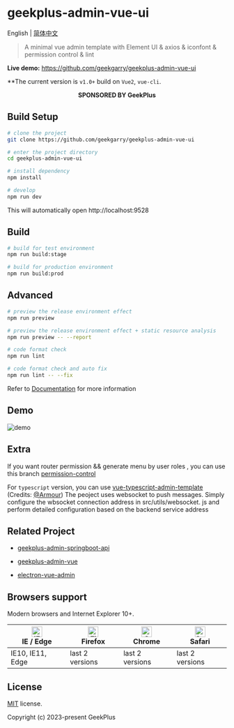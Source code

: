 # geekplus-admin-vue-ui

English | [简体中文](./README-zh.md)

> A minimal vue admin template with Element UI & axios & iconfont & permission control & lint

**Live demo:** https://github.com/geekgarry/geekplus-admin-vue-ui


**The current version is `v1.0+` build on `Vue2`, `vue-cli`.

<p align="center">
  <b>SPONSORED BY GeekPlus</b>
</p>

## Build Setup

```bash
# clone the project
git clone https://github.com/geekgarry/geekplus-admin-vue-ui

# enter the project directory
cd geekplus-admin-vue-ui

# install dependency
npm install

# develop
npm run dev
```

This will automatically open http://localhost:9528

## Build

```bash
# build for test environment
npm run build:stage

# build for production environment
npm run build:prod
```

## Advanced

```bash
# preview the release environment effect
npm run preview

# preview the release environment effect + static resource analysis
npm run preview -- --report

# code format check
npm run lint

# code format check and auto fix
npm run lint -- --fix
```

Refer to [Documentation](https://github.com/geekgarry/geekplus-admin-vue-ui) for more information

## Demo

![demo](https://github.com/geekgarry/geekplus-admin-vue-ui)

## Extra

If you want router permission && generate menu by user roles , you can use this branch [permission-control]()

For `typescript` version, you can use [vue-typescript-admin-template](https://github.com/Armour/vue-typescript-admin-template) (Credits: [@Armour](https://github.com/Armour))
The peoject uses websocket to push messages. Simply configure the wbsocket connection address in src/utils/websocket. js and perform detailed configuration based on the backend service address
## Related Project

- [geekplus-admin-springboot-api]([https://github.com/geekgarry/geekplus-admin-vue](https://github.com/geekgarry/geekplus-admin-springboot-api))

- [geekplus-admin-vue](https://github.com/geekgarry/geekplus-admin-vue)

- [electron-vue-admin]()

## Browsers support

Modern browsers and Internet Explorer 10+.

| [<img src="https://raw.githubusercontent.com/alrra/browser-logos/master/src/edge/edge_48x48.png" alt="IE / Edge" width="24px" height="24px" />](http://godban.github.io/browsers-support-badges/)</br>IE / Edge | [<img src="https://raw.githubusercontent.com/alrra/browser-logos/master/src/firefox/firefox_48x48.png" alt="Firefox" width="24px" height="24px" />](http://godban.github.io/browsers-support-badges/)</br>Firefox | [<img src="https://raw.githubusercontent.com/alrra/browser-logos/master/src/chrome/chrome_48x48.png" alt="Chrome" width="24px" height="24px" />](http://godban.github.io/browsers-support-badges/)</br>Chrome | [<img src="https://raw.githubusercontent.com/alrra/browser-logos/master/src/safari/safari_48x48.png" alt="Safari" width="24px" height="24px" />](http://godban.github.io/browsers-support-badges/)</br>Safari |
| --------- | --------- | --------- | --------- |
| IE10, IE11, Edge| last 2 versions| last 2 versions| last 2 versions

## License

[MIT](https://github.com/geekgarry/geekplus-admin-vue-ui/blob/main/LICENSE.md) license.

Copyright (c) 2023-present GeekPlus
